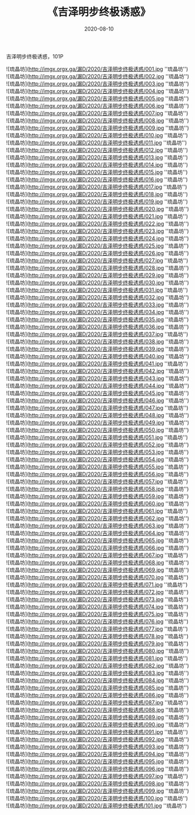 ﻿---
layout: post
title:  《吉泽明步终极诱惑》
date:   2020-08-10
img: imgx.orgx.ga/漏D/2020/吉泽明步终极诱惑/000.jpg
categories: [美女, 性感, 泳衣]
---

吉泽明步终极诱惑，101P

![琉晶坊](http://imgx.orgx.ga/漏D/2020/吉泽明步终极诱惑/001.jpg ''琉晶坊'') <br>
![琉晶坊](http://imgx.orgx.ga/漏D/2020/吉泽明步终极诱惑/002.jpg ''琉晶坊'') <br>
![琉晶坊](http://imgx.orgx.ga/漏D/2020/吉泽明步终极诱惑/003.jpg ''琉晶坊'') <br>
![琉晶坊](http://imgx.orgx.ga/漏D/2020/吉泽明步终极诱惑/004.jpg ''琉晶坊'') <br>
![琉晶坊](http://imgx.orgx.ga/漏D/2020/吉泽明步终极诱惑/005.jpg ''琉晶坊'') <br>
![琉晶坊](http://imgx.orgx.ga/漏D/2020/吉泽明步终极诱惑/006.jpg ''琉晶坊'') <br>
![琉晶坊](http://imgx.orgx.ga/漏D/2020/吉泽明步终极诱惑/007.jpg ''琉晶坊'') <br>
![琉晶坊](http://imgx.orgx.ga/漏D/2020/吉泽明步终极诱惑/008.jpg ''琉晶坊'') <br>
![琉晶坊](http://imgx.orgx.ga/漏D/2020/吉泽明步终极诱惑/009.jpg ''琉晶坊'') <br>
![琉晶坊](http://imgx.orgx.ga/漏D/2020/吉泽明步终极诱惑/010.jpg ''琉晶坊'') <br>
![琉晶坊](http://imgx.orgx.ga/漏D/2020/吉泽明步终极诱惑/011.jpg ''琉晶坊'') <br>
![琉晶坊](http://imgx.orgx.ga/漏D/2020/吉泽明步终极诱惑/012.jpg ''琉晶坊'') <br>
![琉晶坊](http://imgx.orgx.ga/漏D/2020/吉泽明步终极诱惑/013.jpg ''琉晶坊'') <br>
![琉晶坊](http://imgx.orgx.ga/漏D/2020/吉泽明步终极诱惑/014.jpg ''琉晶坊'') <br>
![琉晶坊](http://imgx.orgx.ga/漏D/2020/吉泽明步终极诱惑/015.jpg ''琉晶坊'') <br>
![琉晶坊](http://imgx.orgx.ga/漏D/2020/吉泽明步终极诱惑/016.jpg ''琉晶坊'') <br>
![琉晶坊](http://imgx.orgx.ga/漏D/2020/吉泽明步终极诱惑/017.jpg ''琉晶坊'') <br>
![琉晶坊](http://imgx.orgx.ga/漏D/2020/吉泽明步终极诱惑/018.jpg ''琉晶坊'') <br>
![琉晶坊](http://imgx.orgx.ga/漏D/2020/吉泽明步终极诱惑/019.jpg ''琉晶坊'') <br>
![琉晶坊](http://imgx.orgx.ga/漏D/2020/吉泽明步终极诱惑/020.jpg ''琉晶坊'') <br>
![琉晶坊](http://imgx.orgx.ga/漏D/2020/吉泽明步终极诱惑/021.jpg ''琉晶坊'') <br>
![琉晶坊](http://imgx.orgx.ga/漏D/2020/吉泽明步终极诱惑/022.jpg ''琉晶坊'') <br>
![琉晶坊](http://imgx.orgx.ga/漏D/2020/吉泽明步终极诱惑/023.jpg ''琉晶坊'') <br>
![琉晶坊](http://imgx.orgx.ga/漏D/2020/吉泽明步终极诱惑/024.jpg ''琉晶坊'') <br>
![琉晶坊](http://imgx.orgx.ga/漏D/2020/吉泽明步终极诱惑/025.jpg ''琉晶坊'') <br>
![琉晶坊](http://imgx.orgx.ga/漏D/2020/吉泽明步终极诱惑/026.jpg ''琉晶坊'') <br>
![琉晶坊](http://imgx.orgx.ga/漏D/2020/吉泽明步终极诱惑/027.jpg ''琉晶坊'') <br>
![琉晶坊](http://imgx.orgx.ga/漏D/2020/吉泽明步终极诱惑/028.jpg ''琉晶坊'') <br>
![琉晶坊](http://imgx.orgx.ga/漏D/2020/吉泽明步终极诱惑/029.jpg ''琉晶坊'') <br>
![琉晶坊](http://imgx.orgx.ga/漏D/2020/吉泽明步终极诱惑/030.jpg ''琉晶坊'') <br>
![琉晶坊](http://imgx.orgx.ga/漏D/2020/吉泽明步终极诱惑/031.jpg ''琉晶坊'') <br>
![琉晶坊](http://imgx.orgx.ga/漏D/2020/吉泽明步终极诱惑/032.jpg ''琉晶坊'') <br>
![琉晶坊](http://imgx.orgx.ga/漏D/2020/吉泽明步终极诱惑/033.jpg ''琉晶坊'') <br>
![琉晶坊](http://imgx.orgx.ga/漏D/2020/吉泽明步终极诱惑/034.jpg ''琉晶坊'') <br>
![琉晶坊](http://imgx.orgx.ga/漏D/2020/吉泽明步终极诱惑/035.jpg ''琉晶坊'') <br>
![琉晶坊](http://imgx.orgx.ga/漏D/2020/吉泽明步终极诱惑/036.jpg ''琉晶坊'') <br>
![琉晶坊](http://imgx.orgx.ga/漏D/2020/吉泽明步终极诱惑/037.jpg ''琉晶坊'') <br>
![琉晶坊](http://imgx.orgx.ga/漏D/2020/吉泽明步终极诱惑/038.jpg ''琉晶坊'') <br>
![琉晶坊](http://imgx.orgx.ga/漏D/2020/吉泽明步终极诱惑/039.jpg ''琉晶坊'') <br>
![琉晶坊](http://imgx.orgx.ga/漏D/2020/吉泽明步终极诱惑/040.jpg ''琉晶坊'') <br>
![琉晶坊](http://imgx.orgx.ga/漏D/2020/吉泽明步终极诱惑/041.jpg ''琉晶坊'') <br>
![琉晶坊](http://imgx.orgx.ga/漏D/2020/吉泽明步终极诱惑/042.jpg ''琉晶坊'') <br>
![琉晶坊](http://imgx.orgx.ga/漏D/2020/吉泽明步终极诱惑/043.jpg ''琉晶坊'') <br>
![琉晶坊](http://imgx.orgx.ga/漏D/2020/吉泽明步终极诱惑/044.jpg ''琉晶坊'') <br>
![琉晶坊](http://imgx.orgx.ga/漏D/2020/吉泽明步终极诱惑/045.jpg ''琉晶坊'') <br>
![琉晶坊](http://imgx.orgx.ga/漏D/2020/吉泽明步终极诱惑/046.jpg ''琉晶坊'') <br>
![琉晶坊](http://imgx.orgx.ga/漏D/2020/吉泽明步终极诱惑/047.jpg ''琉晶坊'') <br>
![琉晶坊](http://imgx.orgx.ga/漏D/2020/吉泽明步终极诱惑/048.jpg ''琉晶坊'') <br>
![琉晶坊](http://imgx.orgx.ga/漏D/2020/吉泽明步终极诱惑/049.jpg ''琉晶坊'') <br>
![琉晶坊](http://imgx.orgx.ga/漏D/2020/吉泽明步终极诱惑/050.jpg ''琉晶坊'') <br>
![琉晶坊](http://imgx.orgx.ga/漏D/2020/吉泽明步终极诱惑/051.jpg ''琉晶坊'') <br>
![琉晶坊](http://imgx.orgx.ga/漏D/2020/吉泽明步终极诱惑/052.jpg ''琉晶坊'') <br>
![琉晶坊](http://imgx.orgx.ga/漏D/2020/吉泽明步终极诱惑/053.jpg ''琉晶坊'') <br>
![琉晶坊](http://imgx.orgx.ga/漏D/2020/吉泽明步终极诱惑/054.jpg ''琉晶坊'') <br>
![琉晶坊](http://imgx.orgx.ga/漏D/2020/吉泽明步终极诱惑/055.jpg ''琉晶坊'') <br>
![琉晶坊](http://imgx.orgx.ga/漏D/2020/吉泽明步终极诱惑/056.jpg ''琉晶坊'') <br>
![琉晶坊](http://imgx.orgx.ga/漏D/2020/吉泽明步终极诱惑/057.jpg ''琉晶坊'') <br>
![琉晶坊](http://imgx.orgx.ga/漏D/2020/吉泽明步终极诱惑/058.jpg ''琉晶坊'') <br>
![琉晶坊](http://imgx.orgx.ga/漏D/2020/吉泽明步终极诱惑/059.jpg ''琉晶坊'') <br>
![琉晶坊](http://imgx.orgx.ga/漏D/2020/吉泽明步终极诱惑/060.jpg ''琉晶坊'') <br>
![琉晶坊](http://imgx.orgx.ga/漏D/2020/吉泽明步终极诱惑/061.jpg ''琉晶坊'') <br>
![琉晶坊](http://imgx.orgx.ga/漏D/2020/吉泽明步终极诱惑/062.jpg ''琉晶坊'') <br>
![琉晶坊](http://imgx.orgx.ga/漏D/2020/吉泽明步终极诱惑/063.jpg ''琉晶坊'') <br>
![琉晶坊](http://imgx.orgx.ga/漏D/2020/吉泽明步终极诱惑/064.jpg ''琉晶坊'') <br>
![琉晶坊](http://imgx.orgx.ga/漏D/2020/吉泽明步终极诱惑/065.jpg ''琉晶坊'') <br>
![琉晶坊](http://imgx.orgx.ga/漏D/2020/吉泽明步终极诱惑/066.jpg ''琉晶坊'') <br>
![琉晶坊](http://imgx.orgx.ga/漏D/2020/吉泽明步终极诱惑/067.jpg ''琉晶坊'') <br>
![琉晶坊](http://imgx.orgx.ga/漏D/2020/吉泽明步终极诱惑/068.jpg ''琉晶坊'') <br>
![琉晶坊](http://imgx.orgx.ga/漏D/2020/吉泽明步终极诱惑/069.jpg ''琉晶坊'') <br>
![琉晶坊](http://imgx.orgx.ga/漏D/2020/吉泽明步终极诱惑/070.jpg ''琉晶坊'') <br>
![琉晶坊](http://imgx.orgx.ga/漏D/2020/吉泽明步终极诱惑/071.jpg ''琉晶坊'') <br>
![琉晶坊](http://imgx.orgx.ga/漏D/2020/吉泽明步终极诱惑/072.jpg ''琉晶坊'') <br>
![琉晶坊](http://imgx.orgx.ga/漏D/2020/吉泽明步终极诱惑/073.jpg ''琉晶坊'') <br>
![琉晶坊](http://imgx.orgx.ga/漏D/2020/吉泽明步终极诱惑/074.jpg ''琉晶坊'') <br>
![琉晶坊](http://imgx.orgx.ga/漏D/2020/吉泽明步终极诱惑/075.jpg ''琉晶坊'') <br>
![琉晶坊](http://imgx.orgx.ga/漏D/2020/吉泽明步终极诱惑/076.jpg ''琉晶坊'') <br>
![琉晶坊](http://imgx.orgx.ga/漏D/2020/吉泽明步终极诱惑/077.jpg ''琉晶坊'') <br>
![琉晶坊](http://imgx.orgx.ga/漏D/2020/吉泽明步终极诱惑/078.jpg ''琉晶坊'') <br>
![琉晶坊](http://imgx.orgx.ga/漏D/2020/吉泽明步终极诱惑/079.jpg ''琉晶坊'') <br>
![琉晶坊](http://imgx.orgx.ga/漏D/2020/吉泽明步终极诱惑/080.jpg ''琉晶坊'') <br>
![琉晶坊](http://imgx.orgx.ga/漏D/2020/吉泽明步终极诱惑/081.jpg ''琉晶坊'') <br>
![琉晶坊](http://imgx.orgx.ga/漏D/2020/吉泽明步终极诱惑/082.jpg ''琉晶坊'') <br>
![琉晶坊](http://imgx.orgx.ga/漏D/2020/吉泽明步终极诱惑/083.jpg ''琉晶坊'') <br>
![琉晶坊](http://imgx.orgx.ga/漏D/2020/吉泽明步终极诱惑/084.jpg ''琉晶坊'') <br>
![琉晶坊](http://imgx.orgx.ga/漏D/2020/吉泽明步终极诱惑/085.jpg ''琉晶坊'') <br>
![琉晶坊](http://imgx.orgx.ga/漏D/2020/吉泽明步终极诱惑/086.jpg ''琉晶坊'') <br>
![琉晶坊](http://imgx.orgx.ga/漏D/2020/吉泽明步终极诱惑/087.jpg ''琉晶坊'') <br>
![琉晶坊](http://imgx.orgx.ga/漏D/2020/吉泽明步终极诱惑/088.jpg ''琉晶坊'') <br>
![琉晶坊](http://imgx.orgx.ga/漏D/2020/吉泽明步终极诱惑/089.jpg ''琉晶坊'') <br>
![琉晶坊](http://imgx.orgx.ga/漏D/2020/吉泽明步终极诱惑/090.jpg ''琉晶坊'') <br>
![琉晶坊](http://imgx.orgx.ga/漏D/2020/吉泽明步终极诱惑/091.jpg ''琉晶坊'') <br>
![琉晶坊](http://imgx.orgx.ga/漏D/2020/吉泽明步终极诱惑/092.jpg ''琉晶坊'') <br>
![琉晶坊](http://imgx.orgx.ga/漏D/2020/吉泽明步终极诱惑/093.jpg ''琉晶坊'') <br>
![琉晶坊](http://imgx.orgx.ga/漏D/2020/吉泽明步终极诱惑/094.jpg ''琉晶坊'') <br>
![琉晶坊](http://imgx.orgx.ga/漏D/2020/吉泽明步终极诱惑/095.jpg ''琉晶坊'') <br>
![琉晶坊](http://imgx.orgx.ga/漏D/2020/吉泽明步终极诱惑/096.jpg ''琉晶坊'') <br>
![琉晶坊](http://imgx.orgx.ga/漏D/2020/吉泽明步终极诱惑/097.jpg ''琉晶坊'') <br>
![琉晶坊](http://imgx.orgx.ga/漏D/2020/吉泽明步终极诱惑/098.jpg ''琉晶坊'') <br>
![琉晶坊](http://imgx.orgx.ga/漏D/2020/吉泽明步终极诱惑/099.jpg ''琉晶坊'') <br>
![琉晶坊](http://imgx.orgx.ga/漏D/2020/吉泽明步终极诱惑/100.jpg ''琉晶坊'') <br>
![琉晶坊](http://imgx.orgx.ga/漏D/2020/吉泽明步终极诱惑/101.jpg ''琉晶坊'') <br>
